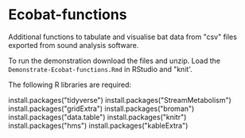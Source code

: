 # Ecobat-functions
Additional functions to tabulate and visualise bat data from "csv" files exported from sound analysis software.

To run the demonstration download the files and unzip. Load the `Demonstrate-Ecobat-functions.Rmd` in RStudio and "knit'.

The following R libraries are required:

install.packages("tidyverse") 
install.packages("StreamMetabolism") 
install.packages("gridExtra") 
install.packages("broman") 
install.packages("data.table") 
install.packages("knitr") 
install.packages("hms") 
install.packages("kableExtra")
